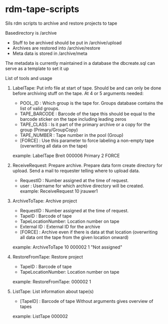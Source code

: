 # rdm-tape-scripts

Sils rdm scripts to archive and restore projects to tape 

Basedirectory is /archive
 * Stuff to be archived should be put in /archive/upload
 * Archives are restored into /archive/restore
 * Meta data is stored in /archive/meta

The metadata is currently maintained in a database the dbcreate.sql can serve as a template to set it up

 List of tools and usage
1. LabelTape: Put info file at start of tape. Should be and can only be done before archiving stuff on the tape.
   At 4 or 5 arguments needed: 
    * POOL_ID      : Which group is the tape for. Groups database contains the list of valid groups.
    * TAPE_BARCODE : Barcode of the tape this should be equal to the barcode sticker on the tape including leading zeros
    * TAPE_CLASS   : Is it part of the primary archive or a copy for the group  (Primary/GroupCopy)
    * TAPE_NUMBER  : Tape number in the pool (Group) 
    * [FORCE]      : Use this parameter to force labeling a non-empty tape (overwriting all data on the tape) 

   example:  LabelTape Breit 000006 Primary 2 FORCE 

2. ReceiveRequest: Prepare archive. Prepare data form create directory for upload. Send a mail to requester telling where to upload data.
   * RequestID : Number assigned at the time of request.
   * user      : Username for which archive directory will be created.
   example: ReceiveRequest 10 jrauwer1
   

3. ArchiveToTape:  Archive project
   * RequestID         : Number assigned at the time of request.
   * TapeID            : Barcode of tape 
   * TapeLocationNumber: Location number on tape 
   * External ID       : External ID for the archive
   * [FORCE]           : Archive even if there is data at that location  (overwriting all data ont the tape from the given location onward)
 
   example: ArchiveToTape 10 000002 1 "Not assigned"
         
4. RestoreFromTape: Restore project
    * TapeID            : Barcode of tape 
    * TapeLocationNumber: Location number on tape 

   example: RestoreFromTape: 000002 1 
          
5. ListTape: List information about tape(s)
    * [TapeID] : Barcode of tape
   Without arguments gives overview of tapes 
 
   example: ListTape 000002
    
